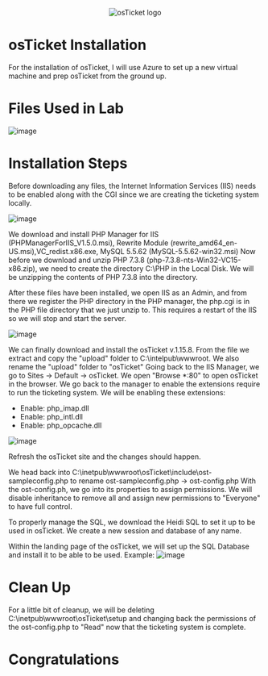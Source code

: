 <p align="center">
<img src="https://i.imgur.com/Clzj7Xs.png" alt="osTicket logo"/>
</p>

<h1>osTicket Installation</h1>

For the installation of osTicket, I will use Azure to set up a new virtual machine and prep osTicket from the ground up.

<h1>Files Used in Lab</h1>

![image](https://github.com/Zues4366/osticket-installation/assets/33434045/f8e98e1d-d3d8-46fe-83b1-6f7a38086f09)


<h1>Installation Steps</h1>

Before downloading any files, the Internet Information Services (IIS) needs to be enabled along with the CGI since we are creating the ticketing system locally.

![image](https://github.com/Zues4366/osticket-installation/assets/33434045/c25f9429-f192-43d9-8353-20e8ddc39031)


We download and install PHP Manager for IIS (PHPManagerForIIS_V1.5.0.msi), Rewrite Module (rewrite_amd64_en-US.msi),VC_redist.x86.exe, MySQL 5.5.62 (MySQL-5.5.62-win32.msi)
Now before we download and unzip PHP 7.3.8 (php-7.3.8-nts-Win32-VC15-x86.zip), we need to create the directory C:\PHP in the Local Disk. We will be unzipping the contents of PHP 7.3.8 into the directory.

After these files have been installed, we open IIS as an Admin, and from there we register the PHP directory in the PHP manager, the php.cgi is in the PHP file directory that we just unzip to. This requires a restart of the IIS so we will stop and start the server.

![image](https://github.com/Zues4366/osticket-installation/assets/33434045/53e13dc9-d262-43cb-8593-a704a9cdeba1)


We can finally download and install the osTicket v.1.15.8. From the file we extract and copy the "upload" folder to C:\intelpub\wwwroot. We also rename the "upload" folder to "osTicket"
Going back to  the IIS Manager, we go to Sites -> Default -> osTicket. We open "Browse *:80" to open osTicket in the browser. We go back to the manager to enable the extensions require to run the ticketing system.
We will be enabling these extensions:
- Enable: php_imap.dll
- Enable: php_intl.dll
- Enable: php_opcache.dll

![image](https://github.com/Zues4366/osticket-installation/assets/33434045/4f7819cf-f64a-426f-a576-b2101d6ea0f9)


Refresh the osTicket site and the changes should happen.

We head back into C:\inetpub\wwwroot\osTicket\include\ost-sampleconfig.php to rename ost-sampleconfig.php -> ost-config.php
With the ost-config.ph, we go into its properties to assign permissions. We will disable inheritance to remove all and assign new permissions to "Everyone" to have full control.

To properly manage the SQL, we download the Heidi SQL to set it up to be used in osTicket. We create a new session and database of any name. 

Within the landing page of the osTicket, we will set up the SQL Database and install it to be able to be used.
Example:
![image](https://github.com/Zues4366/osticket-installation/assets/33434045/4d953527-b540-4e81-92c1-69ca21f63dea)

<h1>Clean Up</h1>
For a little bit of cleanup, we will be deleting C:\inetpub\wwwroot\osTicket\setup and changing back the permissions of the ost-config.php to "Read" now that the ticketing system is complete.

<h1>Congratulations</h1>

